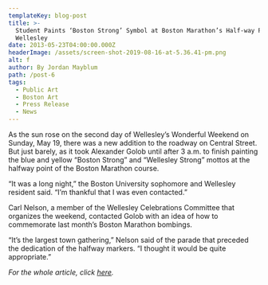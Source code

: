 ```yaml
---
templateKey: blog-post
title: >-
  Student Paints ‘Boston Strong’ Symbol at Boston Marathon’s Half-way Point in
  Wellesley
date: 2013-05-23T04:00:00.000Z
headerImage: /assets/screen-shot-2019-08-16-at-5.36.41-pm.png
alt: f
author: By Jordan Mayblum
path: /post-6
tags:
  - Public Art
  - Boston Art
  - Press Release
  - News
---
```

 As the sun rose on the second day of Wellesley’s Wonderful Weekend on Sunday, May 19, there was a new addition to the roadway on Central Street. But just barely, as it took Alexander Golob until after 3 a.m. to finish painting the blue and yellow “Boston Strong” and “Wellesley Strong” mottos at the halfway point of the Boston Marathon course.

“It was a long night,” the Boston University sophomore and Wellesley resident said. “I’m thankful that I was even contacted.”

Carl Nelson, a member of the Wellesley Celebrations Committee that organizes the weekend, contacted Golob with an idea of how to commemorate last month’s Boston Marathon bombings.

“It’s the largest town gathering,” Nelson said of the parade that preceded the dedication of the halfway markers. “I thought it would be quite appropriate.”



_For the whole article, click_ [_here_](https://www.wickedlocal.com/article/20130523/News/305239858)_._
